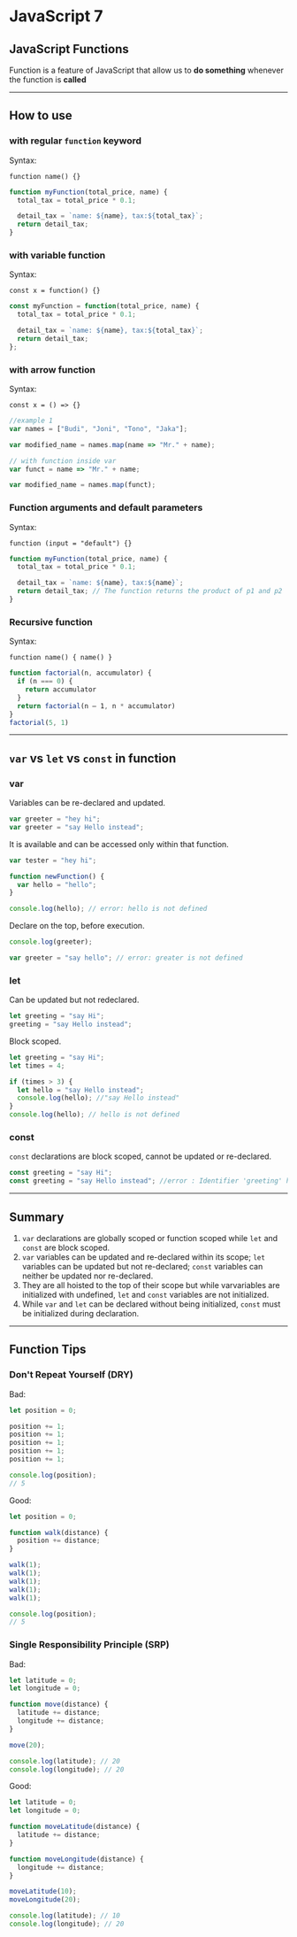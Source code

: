 # JavaScript 7

## JavaScript Functions

Function is a feature of JavaScript that allow us to **do something** whenever the function is **called**

---

## How to use

### with regular `function` keyword

Syntax:

`function name() {}`

```js
function myFunction(total_price, name) {
  total_tax = total_price * 0.1;

  detail_tax = `name: ${name}, tax:${total_tax}`;
  return detail_tax;
}
```

### with variable function

Syntax:

`const x = function() {}`

```js
const myFunction = function(total_price, name) {
  total_tax = total_price * 0.1;

  detail_tax = `name: ${name}, tax:${total_tax}`;
  return detail_tax;
};
```

### with arrow function

Syntax:

`const x = () => {}`

```js
//example 1
var names = ["Budi", "Joni", "Tono", "Jaka"];

var modified_name = names.map(name => "Mr." + name);

// with function inside var
var funct = name => "Mr." + name;

var modified_name = names.map(funct);
```

### Function arguments and default parameters

Syntax:

`function (input = "default") {}`

```js
function myFunction(total_price, name) {
  total_tax = total_price * 0.1;

  detail_tax = `name: ${name}, tax:${name}`;
  return detail_tax; // The function returns the product of p1 and p2
}
```

### Recursive function

Syntax:

`function name() { name() }`

```js
function factorial(n, accumulator) {
  if (n === 0) {
    return accumulator
  }
  return factorial(n — 1, n * accumulator)
}
factorial(5, 1)
```

---

## `var` vs `let` vs `const` in function

### **var**

Variables can be re-declared and updated.

```js
var greeter = "hey hi";
var greeter = "say Hello instead";
```

It is available and can be accessed only within that function.

```js
var tester = "hey hi";

function newFunction() {
  var hello = "hello";
}

console.log(hello); // error: hello is not defined
```

Declare on the top, before execution.

```js
console.log(greeter);

var greeter = "say hello"; // error: greater is not defined
```

### **let**

Can be updated but not redeclared.

```js
let greeting = "say Hi";
greeting = "say Hello instead";
```

Block scoped.

```js
let greeting = "say Hi";
let times = 4;

if (times > 3) {
  let hello = "say Hello instead";
  console.log(hello); //"say Hello instead"
}
console.log(hello); // hello is not defined
```

### **const**

`const` declarations are block scoped, cannot be updated or re-declared.

```js
const greeting = "say Hi";
const greeting = "say Hello instead"; //error : Identifier 'greeting' has already been declared
```

---

## Summary

1.  `var` declarations are globally scoped or function scoped while `let` and `const` are block scoped.
2.  `var` variables can be updated and re-declared within its scope; `let` variables can be updated but not re-declared; `const` variables can neither be updated nor re-declared.
3.  They are all hoisted to the top of their scope but while varvariables are initialized with undefined, `let` and `const` variables are not initialized.
4.  While `var` and `let` can be declared without being initialized, `const` must be initialized during declaration.

---

## Function Tips

### Don't Repeat Yourself (DRY)

Bad:

```js
let position = 0;

position += 1;
position += 1;
position += 1;
position += 1;
position += 1;

console.log(position);
// 5
```

Good:

```js
let position = 0;

function walk(distance) {
  position += distance;
}

walk(1);
walk(1);
walk(1);
walk(1);
walk(1);

console.log(position);
// 5
```

### Single Responsibility Principle (SRP)

Bad:

```js
let latitude = 0;
let longitude = 0;

function move(distance) {
  latitude += distance;
  longitude += distance;
}

move(20);

console.log(latitude); // 20
console.log(longitude); // 20
```

Good:

```js
let latitude = 0;
let longitude = 0;

function moveLatitude(distance) {
  latitude += distance;
}

function moveLongitude(distance) {
  longitude += distance;
}

moveLatitude(10);
moveLongitude(20);

console.log(latitude); // 10
console.log(longitude); // 20
```
